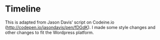# Timeline
This is adapted from Jason Davis’ script on Codeine.io (http://codepen.io/jasondavis/pen/fDGdK). I made some style changes and other changes to fit the Wordpress platform.